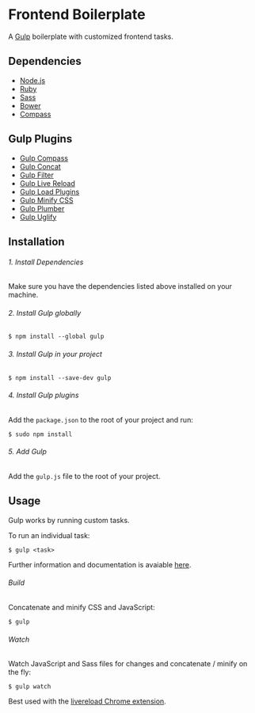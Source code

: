 # Frontend Boilerplate

A [Gulp](http://gulpjs.com/) boilerplate with customized frontend tasks.

## Dependencies

- [Node.js](https://nodejs.org/)
- [Ruby](https://www.ruby-lang.org/en/)
- [Sass](http://sass-lang.com/)
- [Bower](http://bower.io/)
- [Compass](http://compass-style.org/)

## Gulp Plugins

- [Gulp Compass](https://www.npmjs.com/package/gulp-compass)
- [Gulp Concat](https://www.npmjs.com/package/gulp-concat)
- [Gulp Filter](https://www.npmjs.com/package/gulp-filter)
- [Gulp Live Reload](https://www.npmjs.com/package/gulp-livereload)
- [Gulp Load Plugins](https://www.npmjs.com/package/gulp-load-plugins)
- [Gulp Minify CSS](https://www.npmjs.com/package/gulp-minify-css)
- [Gulp Plumber](https://www.npmjs.com/package/gulp-plumber)
- [Gulp Uglify](https://www.npmjs.com/package/gulp-uglify)

## Installation

###### 1. Install Dependencies

Make sure you have the dependencies listed above installed on your machine.

###### 2. Install Gulp globally

```
$ npm install --global gulp
```

###### 3. Install Gulp in your project

```
$ npm install --save-dev gulp
```

###### 4. Install Gulp plugins

Add the `package.json` to the root of your project and run:

```
$ sudo npm install
```

###### 5. Add Gulp 

Add the `gulp.js` file to the root of your project.

## Usage

Gulp works by running custom tasks.

To run an individual task:

```
$ gulp <task>
```

Further information and documentation is avaiable [here](https://github.com/gulpjs/gulp/blob/master/docs/README.md#articles).

###### Build

Concatenate and minify CSS and JavaScript:

```
$ gulp
```

###### Watch

Watch JavaScript and Sass files for changes and concatenate / minify on the fly:

```
$ gulp watch
```

Best used with the [livereload Chrome extension](https://chrome.google.com/webstore/detail/livereload/jnihajbhpnppcggbcgedagnkighmdlei).

